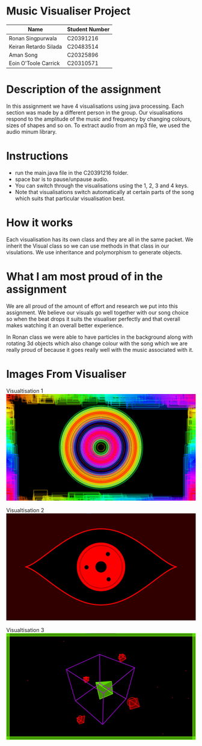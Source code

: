 # Music Visualiser Project

| Name | Student Number |
|-----------|-----------|
|Ronan Singpurwala | C20391216 |
|Keiran Retardo Silada | C20483514 |
|Aman Song | C20325896 |
|Eoin O'Toole Carrick | C20310571 |

# Description of the assignment
In this assignment we have 4 visualisations using java processing. Each section was made by a different person in the group. Our visualisations respond to the amplitude of the music and frequency by changing colours, sizes of shapes and so on. To extract audio from an mp3 file, we used the audio minum library. 

# Instructions
- run the main.java file in the C20391216 folder.
- space bar is to pause/unpause audio.
- You can switch through the visualisations using the 1, 2, 3 and 4 keys.
- Note that visualisations switch automatically at certain parts of the song which suits that particular visualisation best.

# How it works
Each visualisation has its own class and they are all in the same packet. We inherit the Visual class so we can use methods in that class in our visulations. We use inheritance and polymorphism to generate objects. 

# What I am most proud of in the assignment
We are all proud of the amount of effort and research we put into this assignment. We believe our visuals go well together with our song choice so when the beat drops it suits the visualiser perfectly and that overall makes watching it an overall better experience.

In Ronan class we were able to have particles in the background along with rotating 3d objects which also change colour with the song which we are really proud of because it goes really well with the music associated with it.

# Images From Visualiser

Visualtisation 1
![An image](images/Image1.png)

Visualtisation 2
![Aman's section](images/Aman.jpg)

Visualtisation 3
![image](images/Ronan.jpg)
